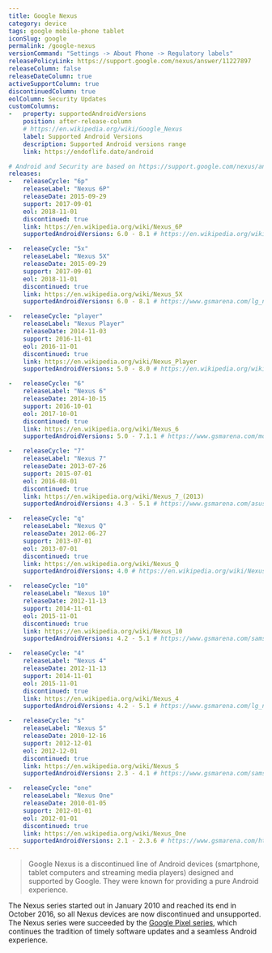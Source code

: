 ```yaml
---
title: Google Nexus
category: device
tags: google mobile-phone tablet
iconSlug: google
permalink: /google-nexus
versionCommand: "Settings -> About Phone -> Regulatory labels"
releasePolicyLink: https://support.google.com/nexus/answer/11227897
releaseColumn: false
releaseDateColumn: true
activeSupportColumn: true
discontinuedColumn: true
eolColumn: Security Updates
customColumns:
-   property: supportedAndroidVersions
    position: after-release-column
    # https://en.wikipedia.org/wiki/Google_Nexus
    label: Supported Android Versions
    description: Supported Android versions range
    link: https://endoflife.date/android

# Android and Security are based on https://support.google.com/nexus/answer/11227897.
releases:
-   releaseCycle: "6p"
    releaseLabel: "Nexus 6P"
    releaseDate: 2015-09-29
    support: 2017-09-01
    eol: 2018-11-01
    discontinued: true
    link: https://en.wikipedia.org/wiki/Nexus_6P
    supportedAndroidVersions: 6.0 - 8.1 # https://en.wikipedia.org/wiki/Nexus_6P

-   releaseCycle: "5x"
    releaseLabel: "Nexus 5X"
    releaseDate: 2015-09-29
    support: 2017-09-01
    eol: 2018-11-01
    discontinued: true
    link: https://en.wikipedia.org/wiki/Nexus_5X
    supportedAndroidVersions: 6.0 - 8.1 # https://www.gsmarena.com/lg_nexus_5x-7556.php

-   releaseCycle: "player"
    releaseLabel: "Nexus Player"
    releaseDate: 2014-11-03
    support: 2016-11-01
    eol: 2016-11-01
    discontinued: true
    link: https://en.wikipedia.org/wiki/Nexus_Player
    supportedAndroidVersions: 5.0 - 8.0 # https://en.wikipedia.org/wiki/Nexus_Player#

-   releaseCycle: "6"
    releaseLabel: "Nexus 6"
    releaseDate: 2014-10-15
    support: 2016-10-01
    eol: 2017-10-01
    discontinued: true
    link: https://en.wikipedia.org/wiki/Nexus_6
    supportedAndroidVersions: 5.0 - 7.1.1 # https://www.gsmarena.com/motorola_nexus_6-6604.php

-   releaseCycle: "7"
    releaseLabel: "Nexus 7"
    releaseDate: 2013-07-26
    support: 2015-07-01
    eol: 2016-08-01
    discontinued: true
    link: https://en.wikipedia.org/wiki/Nexus_7_(2013)
    supportedAndroidVersions: 4.3 - 5.1 # https://www.gsmarena.com/asus_google_nexus_7_(2013)-5600.php

-   releaseCycle: "q"
    releaseLabel: "Nexus Q"
    releaseDate: 2012-06-27
    support: 2013-07-01
    eol: 2013-07-01
    discontinued: true
    link: https://en.wikipedia.org/wiki/Nexus_Q
    supportedAndroidVersions: 4.0 # https://en.wikipedia.org/wiki/Nexus_Q#Hardware_and_software

-   releaseCycle: "10"
    releaseLabel: "Nexus 10"
    releaseDate: 2012-11-13
    support: 2014-11-01
    eol: 2015-11-01
    discontinued: true
    link: https://en.wikipedia.org/wiki/Nexus_10
    supportedAndroidVersions: 4.2 - 5.1 # https://www.gsmarena.com/samsung_google_nexus_10_p8110-5084.php

-   releaseCycle: "4"
    releaseLabel: "Nexus 4"
    releaseDate: 2012-11-13
    support: 2014-11-01
    eol: 2015-11-01
    discontinued: true
    link: https://en.wikipedia.org/wiki/Nexus_4
    supportedAndroidVersions: 4.2 - 5.1 # https://www.gsmarena.com/lg_nexus_4_e960-5048.php

-   releaseCycle: "s"
    releaseLabel: "Nexus S"
    releaseDate: 2010-12-16
    support: 2012-12-01
    eol: 2012-12-01
    discontinued: true
    link: https://en.wikipedia.org/wiki/Nexus_S
    supportedAndroidVersions: 2.3 - 4.1 # https://www.gsmarena.com/samsung_google_nexus_s-3620.php

-   releaseCycle: "one"
    releaseLabel: "Nexus One"
    releaseDate: 2010-01-05
    support: 2012-01-01
    eol: 2012-01-01
    discontinued: true
    link: https://en.wikipedia.org/wiki/Nexus_One
    supportedAndroidVersions: 2.1 - 2.3.6 # https://www.gsmarena.com/htc_google_nexus_one-3067.php
---
```


> Google Nexus is a discontinued line of Android devices (smartphone, tablet computers and streaming media players) designed and supported by Google. They were known for providing a pure Android experience.

The Nexus series started out in January 2010 and reached its end in October 2016, so all Nexus devices are now discontinued and unsupported. The Nexus series were succeeded by the [Google Pixel series](/pixel), which continues the tradition of timely software updates and a seamless Android experience.
